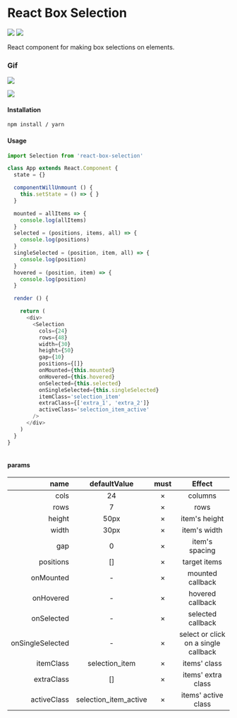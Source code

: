 # React Box Selection
![](https://img.shields.io/npm/v/react-box-selection.svg) ![](https://img.shields.io/npm/dt/react-box-selection.svg)

React component for making box selections on elements.

### Gif

![](https://github.com/wangquanfugui12138/react-box-selection/blob/master/assets/gap.gif)

![](https://github.com/wangquanfugui12138/react-box-selection/blob/master/assets/no_gap.gif)

#### Installation
```bash
npm install / yarn 
```

#### Usage

```javascript
import Selection from 'react-box-selection'

class App extends React.Component {
  state = {}

  componentWillUnmount () {
    this.setState = () => { }
  }

  mounted = allItems => {
    console.log(allItems)
  }
  selected = (positions, items, all) => {
    console.log(positions)
  }
  singleSelected = (position, item, all) => {
    console.log(position)
  }
  hovered = (position, item) => {
    console.log(position)
  }

  render () {

    return (
      <div>
        <Selection
          cols={24} 
          rows={48} 
          width={30} 
          height={50} 
          gap={10} 
          positions={[]} 
          onMounted={this.mounted}
          onHovered={this.hovered}
          onSelected={this.selected}
          onSingleSelected={this.singleSelected}
          itemClass='selection_item'
          extraClass={['extra_1', 'extra_2']}
          activeClass='selection_item_active'
        />
      </div>
    )
  }
}
 
```

#### params

| name | defaultValue | must |  Effect | 
| -: | :-: | :-: | :-: |
| cols | 24 | × | columns|
| rows | 7 | × | rows |
| height | 50px | × | item's height |
| width | 30px | × | item's width |
| gap | 0 | × | item's spacing |
| positions | [] | × | target items |
| onMounted | - | × | mounted callback |
| onHovered | - | × | hovered callback |
| onSelected | - | × | selected callback |
| onSingleSelected | - | × | select or click on a single callback |
| itemClass | selection_item | × | items' class |
| extraClass | [] | × | items' extra class |
| activeClass | selection_item_active | × | items' active class |
